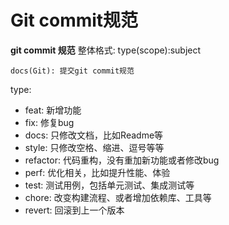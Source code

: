 # Git commit规范
**git commit 规范**
整体格式: type(scope):subject
```
docs(Git): 提交git commit规范
```

type: 
- feat: 新增功能
- fix: 修复bug
- docs: 只修改文档，比如Readme等
- style: 只修改空格、缩进、逗号等等
- refactor: 代码重构，没有重加新功能或者修改bug
- perf: 优化相关，比如提升性能、体验
- test: 测试用例，包括单元测试、集成测试等
- chore: 改变构建流程、或者增加依赖库、工具等
- revert: 回滚到上一个版本